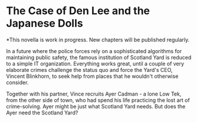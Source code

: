 # The Case of Den Lee and the Japanese Dolls

*This novella is work in progress. New chapters will be published regularly.

In a future where the police forces rely on a sophisticated algorithms for maintaining public safety, the famous institution of Scotland Yard is reduced to a simple IT organization. Everything works great, until a couple of very elaborate crimes challenge the status quo and force the Yard's CEO, Vincent Blinkhorn, to seek help from places that he wouldn't otherwise consider.

Together with his partner, Vince recruits Ayer Cadman - a lone Low Tek, from the other side of town, who had spend his life practicing the lost art of crime-solving. Ayer might be just what Scotland Yard needs. But does the Ayer need the Scotland Yard?


